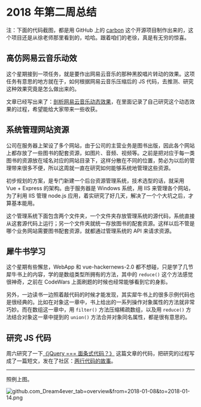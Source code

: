 # 2018 年第二周总结

注：下面的代码截图，都是用 GitHub 上的 [carbon](https://github.com/dawnlabs/carbon) 这个开源项目制作出来的，这个项目还是从徐老师那里看到的，哈哈。跟着咱们的老徐，真是有无穷的惊喜。

## 高仿网易云音乐动效

这个星期接到一项任务，就是要作出网易云音乐的那种黑胶唱片转动的效果。这项任务有意思的地方就在于，如何根据网易云音乐压缩后的 JS 代码，去推测、研究这种效果究竟是怎么做出来的。

文章已经写出来了：[剖析网易云音乐动态效果](https://code.7xinsheng.com/post/5a5c1a5d4e11310253e3ddee)，在里面记录了自己研究这个动态效果的过程，希望能给大家带来一些收获。

## 系统管理网站资源

公司在服务器上架设了多个网站，由于公司的主营业务是图书出版，因此各个网站上都存放了一些图书的配套资源，如图片、音频、视频等。之前是把对应于每一类图书的资源放在域名对应的网站目录下，这样分散在不同的位置，势必为以后的管理带来很多不便，所以这周就一直在研究如何能够系统地管理这些资源。

初步规划的方案，是专门新建一个后台资源管理系统，技术选型的话，就采用 Vue + Express 的架构。由于服务器是 Windows 系统，用 IIS 来管理各个网站，为了利用 IIS 管理 node.js 应用，着实研究了好几天，解决了一个个大坑之后，才算基本能用。

这个管理系统下面包含两个文件夹，一个文件夹存放管理系统的源代码，系统直接从这套源代码上运行；另一个文件夹就统一存放图书的配套资源。这样以后不管是哪个业务网站需要图书配套资源，就都通过管理系统的 API 来请求资源。

## 犀牛书学习

这个星期有些懈怠，WebApp 和 vue-hackernews-2.0 都不想碰，只是学了几节犀牛书上的内容，学的是数组类型所拥有的方法，其中的 `reduce()` 这个方法感觉很神奇，之前在 CodeWars 上面刷题的时候也经常能够看到它的身影。

另外，一边读书一边照着敲代码的时候才能发现，其实犀牛书上的很多示例代码也是很经典的。比如在对象这一章中，书上给出的一系列操作对象属性的方法就非常巧妙。而在数组这一章中，用 `filter()` 方法压缩稀疏数组，以及用 `reduce()` 方法结合对象这一章中提到的 `union()` 方法合并对象同名属性，都是很有意思的。

## 研究 JS 代码

周六研究了一下[《jQuery === 面条式代码？》](https://fed.renren.com/2017/09/03/jquery-not-noodle-code/) 这篇文章的代码，把研究的过程写成了一篇短文，发在了社区：[两行代码的故事](https://code.7xinsheng.com/post/5a5974634e11310253e3ddd9)。

---

照例上图。

![github.com_Dream4ever_tab=overview&from=2018-01-08&to=2018-01-14.png](http://owve9bvtw.bkt.clouddn.com/Fk39W345-Q_U8eoMp4Z7zifV0xSI)

